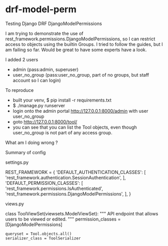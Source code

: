 # drf-model-perm
Testing Django DRF DjangoModelPermissions

I am trying to demonstrate the use of rest_framework.permissions.DjangoModelPermissions, 
so I can restrict access to objects using the builtin Groups.
I tried to follow the guides, but I am failing so far. Would be great to have some 
experts have a look.

I added 2 users
- admin (pass:admin, superuser)   
- user_no_group (pass:user_no_group, part of no groups, but staff account so I can login)

To reproduce
- built your venv, $ pip install -r requirements.txt
- $ ./manage.py runserver
- login onto the admin portal http://127.0.0.1:8000/admin with user user_no_group
- goto http://127.0.0.1:8000/tool/
- you can see that you can list the Tool objects, even though user_no_group is not part
  of any access group.

What am I doing wrong ?


Summary of config

settings.py

REST_FRAMEWORK = {
    'DEFAULT_AUTHENTICATION_CLASSES': [
        'rest_framework.authentication.SessionAuthentication',
    ],
    'DEFAULT_PERMISSION_CLASSES': [
        'rest_framework.permissions.IsAuthenticated',
        'rest_framework.permissions.DjangoModelPermissions',
    ],
}

views.py

class ToolViewSet(viewsets.ModelViewSet):
    """
    API endpoint that allows users to be viewed or edited.
    """
    permission_classes = [DjangoModelPermissions]
    
    queryset = Tool.objects.all()
    serializer_class = ToolSerializer